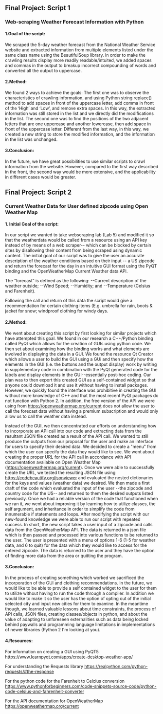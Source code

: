 ## Final Project: Script 1
### Web-scraping Weather Forecast Information with Python

#### 1.Goal of the script: 

We scraped the 5-day weather forecast from the National Weather Service website and extracted information from multiple elements listed under the same class name using the BeautifulSoup library. In order to make the crawling results display more readily readable/intuited, we added spaces and commas in the output to breakup incorrect compounding of words and converted all the output to uppercase. 

#### 2.Method:
We found 2 ways to achieve the goals:
The first one was to observe the characteristics of crawling information, and using Python string replace() method to add spaces in front of the uppercase letter, add comma in front of the ‘High’ and ‘Low’, and remove extra spaces. In this way, the extracted information was still stored in the list and we directly did the modifications in the list.
The second one was to find the positions of the two adjacent letters that are one uppercase and another lowercase, then add space in front of the uppercase letter. Different from the last way, in this way, we created a new string to store the modified information, and the information in the list was unchanged. 

#### 3.Conclusion:
In the future, we have great possibilities to use similar scripts to crawl information from the website. However, compared to the first way described in the front, the second way would be more extensive, and the applicability in different cases would be greater.


## Final Project: Script 2
### Current Weather Data for User defined zipcode using Open Weather Map


#### 1. Initial Goal of the script:


In our script we wanted to take webscraping lab (Lab 5) and modified it so that the weatherdata would be called from a resource using an API key instead of by means of a web scraper-- which can be blocked by certain sites by disallowing their content from being scraped using dynamic content. The initial goal of our script was to give the user an accurate description of the weather conditions based on their input -- a US zipcode and return the forecast for the day in an intuitive GUI format using the PyQT binding and the OpenWeatherMap Current Weather data API.


The “forecast” is defined as the following:
--Current description of the weather outside;
--Wind Speed;
--Humidity; and
--Temperature (Celsius and Farenheit).


Following the call and return of this data the script would give a recommendation for certain clothing items (E.g. umbrella for rain, boots & jacket for snow; windproof clothing for windy days.


#### 2.Method:
We went about creating this script by first looking for similar projects which have attempted this goal.  We found in our research a C++/Python binding called PyQt which allows for the creation of GUIs using python code. We then set about examining how the binding works and what elements are involved in displaying the data in a GUI.  We found the resource Qt Creator which allows a user to build the GUI using a GUi and then specify how the elements in the GUI (i.e. the buttons and the output display) work by writing in supplementary code in combination with the PyQt generated code for the labels and display elements in the GUI--essentially post-hoc coding. Our plan was to then export this created GUI as a self-contained widget so that anyone could download it and use it without having to install packages. However, we quickly found the interface was prohibitive in creating the GUI without more knowledge of C++ and that the most recent PyQt packages do not function with Python 2.  In addition, the free version of the API we were using from https://openweathermap.org/current does not allow the user to call the forecast data without having a premium subscription and would only allow us to call the weather data instead.

Instead of the GUI, we then concentrated our efforts on understanding how to incorporate an API call into our code and extracting data from the resultant JSON file created as a result of the API call. We wanted to still produce the outputs from our proposal for the user and make an interface for users to specify their desired data. We decided to create a "menu" from which the user can specify the data they would like to see.  We went about creating the proper URL for the API call in accordance with API documentation available on Open Weather Map (https://openweathermap.org/current). Once we were able to successfully create the URL, we tested the resulting JSON file using https://codebeautify.org/jsonviewer and evaluated the nested dictionaries for the keys and values (weather data) we desired. We then made a first draft of the code which evaluated the input of the user --the zipcode and country code for the US-- and returned to them the desired outputs listed previously. Once we had a reliable version of the code that functioned when we ran it, we went about improving it by learning how to utilize classes, the self argument, and inheritance in order to simplify the code from innumerable if statements and loops. After modifying the script with our new-found knowledge we were able to run our script with repeated success. In short, the new script takes a user input of a zipcode and calls data from the OpenWeatherMap API. The data is returned in a json file which is then passed and processed into various functions to be returned to the user. The user is presented with a menu of options 1-6 (1-5 for weather data, and 6 to quit) for the data which they would like to access for the entered zipcode. The data is returned to the user and they have the option of finding more data from the area or quitting the program.

#### 3.Conclusion:
In the process of creating something which worked we sacrificed the incorporation of the GUI and clothing recommendations. In the future, we would like to be able to provide a self contained widget to the user for them to utilize without having to run the code through a compiler.  In addition we would like to make it so the user has the option of opting out of the initial selected city and input new cities for them to examine. In the meantime though, we learned valuable lessons about time constraints, the process of API calls, JSON files, creating classes/objects in python, and about the value of adapting to unforeseen externalities such as data being locked behind paywalls and programming language limitations in implementations of newer libraries (Python 2 I'm looking at you).


#### 4.Resources:
For information on creating a GUI using PyQT5
https://www.learnpyqt.com/apps/create-desktop-weather-app/


For understanding the Requests library
https://realpython.com/python-requests/#the-response


For the python code for the Farenheit to Celcius conversion
https://www.pythonforbeginners.com/code-snippets-source-code/python-code-celsius-and-fahrenheit-converter


For the API documentation for OpenWeatherMap
https://openweathermap.org/current
